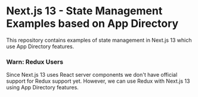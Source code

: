 # Next.js 13 - State Management Examples based on App Directory

This repository contains examples of state management in Next.js 13 which use App Directory features.

### Warn: Redux Users

Since Next.js 13 uses React server components we don't have official support for Redux support yet. However, we can use Redux with Next.js 13 using App Directory features.
